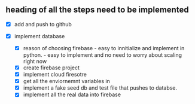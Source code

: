 ## heading of all the steps need to be implemented

- [x] add and push to github
- [x] implement database

  - [x] reason of choosing firebase - easy to innitialize and implement in python. - easy to implement and no need to worry about scaling right now
  - [x] create firebase project
  - [x] implement cloud firesotre
  - [x] get all the enviornemnt variables in
  - [x] implement a fake seed db and test file that pushes to databse.
  - [x] implement all the real data into firebase
